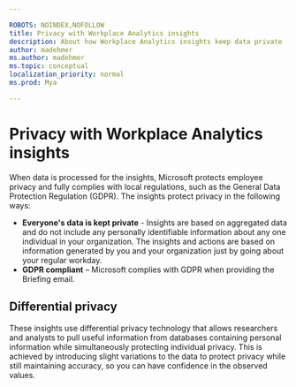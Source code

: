 ```yaml
---

ROBOTS: NOINDEX,NOFOLLOW
title: Privacy with Workplace Analytics insights
description: About how Workplace Analytics insights keep data private
author: madehmer
ms.author: madehmer
ms.topic: conceptual
localization_priority: normal 
ms.prod: Mya

---
```

# Privacy with Workplace Analytics insights

When data is processed for the insights, Microsoft protects employee privacy and fully complies with local regulations, such as the General Data Protection Regulation (GDPR). The insights protect privacy in the following ways:

* **Everyone's data is kept private** - Insights are based on aggregated data and do not include any personally identifiable information about any one individual in your organization. The insights and actions are based on information generated by you and your organization just by going about your regular workday. 
* **GDPR compliant** – Microsoft complies with GDPR when providing the Briefing email.

## Differential privacy

These insights use differential privacy technology that allows researchers and analysts to pull useful information from databases containing personal information while simultaneously protecting individual privacy. This is achieved by introducing slight variations to the data to protect privacy while still maintaining accuracy, so you can have confidence in the observed values.
